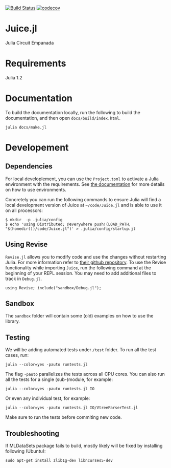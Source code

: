 [![Build Status](https://travis-ci.com/UCLA-StarAI/Juice.jl.svg?token=WqP1S31vh9msACoVUepf&branch=master)](https://travis-ci.com/UCLA-StarAI/Juice.jl) [![codecov](https://codecov.io/gh/UCLA-StarAI/Juice.jl/branch/master/graph/badge.svg?token=ORgtXXr8Uo)](https://codecov.io/gh/UCLA-StarAI/Juice.jl)

# Juice.jl
Julia Circuit Empanada

# Requirements

Julia 1.2

# Documentation

To build the documentation locally, run the following to build the documentation, and then open `docs/build/index.html`.

    julia docs/make.jl

# Developement

## Dependencies

For local developlement, you can use the `Project.toml` to activate a Julia environment with the requirements. See [the documentation](https://julialang.github.io/Pkg.jl/stable/environments/) for more details on how to use environments.

Concretely you can run the following commands to ensure Julia will find a local development version of Juice at `~/code/Juice.jl` and is able to use it on all processors:
    
    $ mkdir  -p .julia/config
    $ echo 'using Distributed; @everywhere push!(LOAD_PATH, "$(homedir())/code/Juice.jl")' > .julia/config/startup.jl

## Using Revise

`Revise.jl` allows you to modify code and use the changes without restarting Julia. For more information refer to [their github repository](https://github.com/timholy/Revise.jl).
 To use the Revise functionality while importing `Juice`, run the following command at the beginning of your REPL session. You may need to add additional files to track in `Debug.jl`.

    using Revise; include("sandbox/Debug.jl");

## Sandbox

The `sandbox` folder will contain some (old) examples on how to use the library.

## Testing

We will be adding automated tests under `/test` folder. To run all the test cases, run:

    julia --color=yes -pauto runtests.jl

The flag `-pauto` parallelizes the tests across all CPU cores.
You can also run all the tests for a single (sub-)module, for example:

    julia --color=yes -pauto runtests.jl IO

Or even any individual test, for example:

    julia --color=yes -pauto runtests.jl IO/VtreeParserTest.jl

Make sure to run the tests before commiting new code.


## Troubleshooting

If MLDataSets package fails to build, mostly likely will be fixed by installing following (Ubuntu):

  ``sudo apt-get install zlib1g-dev libncurses5-dev``
